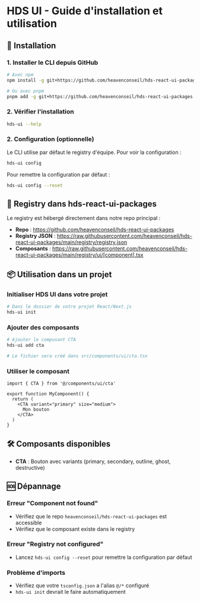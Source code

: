 # HDS UI - Guide d'installation et utilisation

## 🚀 Installation

### 1. Installer le CLI depuis GitHub
```bash
# Avec npm
npm install -g git+https://github.com/heavenconseil/hds-react-ui-packages.git#main:cli

# Ou avec pnpm
pnpm add -g git+https://github.com/heavenconseil/hds-react-ui-packages.git#main:cli
```

### 2. Vérifier l'installation
```bash
hds-ui --help
```

### 2. Configuration (optionnelle)

Le CLI utilise par défaut le registry d'équipe. Pour voir la configuration :
```bash
hds-ui config
```

Pour remettre la configuration par défaut :
```bash
hds-ui config --reset
```

## 📁 Registry dans hds-react-ui-packages

Le registry est hébergé directement dans notre repo principal :
- **Repo** : https://github.com/heavenconseil/hds-react-ui-packages
- **Registry JSON** : https://raw.githubusercontent.com/heavenconseil/hds-react-ui-packages/main/registry/registry.json
- **Composants** : https://raw.githubusercontent.com/heavenconseil/hds-react-ui-packages/main/registry/ui/[component].tsx

## 📦 Utilisation dans un projet

### Initialiser HDS UI dans votre projet
```bash
# Dans le dossier de votre projet React/Next.js
hds-ui init
```

### Ajouter des composants
```bash
# Ajouter le composant CTA
hds-ui add cta

# Le fichier sera créé dans src/components/ui/cta.tsx
```

### Utiliser le composant
```tsx
import { CTA } from '@/components/ui/cta'

export function MyComponent() {
  return (
    <CTA variant="primary" size="medium">
      Mon bouton
    </CTA>
  )
}
```

## 🛠️ Composants disponibles

- **CTA** : Bouton avec variants (primary, secondary, outline, ghost, destructive)

## 🆘 Dépannage

### Erreur "Component not found"
- Vérifiez que le repo `heavenconseil/hds-react-ui-packages` est accessible
- Vérifiez que le composant existe dans le registry

### Erreur "Registry not configured"
- Lancez `hds-ui config --reset` pour remettre la configuration par défaut

### Problème d'imports
- Vérifiez que votre `tsconfig.json` a l'alias `@/*` configuré
- `hds-ui init` devrait le faire automatiquement
